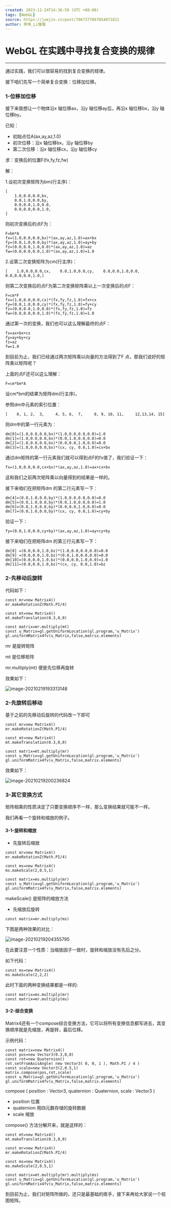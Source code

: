 ```yaml
---
created: 2023-11-24T14:36:59 (UTC +08:00)
tags: [WebGL]
source: https://juejin.cn/post/7067377067054071821
author: 李伟_Li慢慢
---
```


# WebGL 在实践中寻找复合变换的规律

---
通过实践，我们可以很容易的找到复合变换的规律。

接下咱们先写一个简单复合变换：位移加位移。

### 1-位移加位移

接下来我想让一个物体沿x 轴位移ax，沿y 轴位移ay后，再沿x 轴位移bx，沿y 轴位移by。

已知：

-   初始点位A(ax,ay,az,1.0)
-   初次位移：沿x 轴位移bx，沿y 轴位移by
-   第二次位移：沿x 轴位移cx，沿y 轴位移cy

求：变换后的位置F(fx,fy,fz,fw)

解：

1.设初次变换矩阵为bm(行主序)：

```
[
    1.0,0.0,0.0,bx,
    0.0,1.0,0.0,by,
    0.0,0.0,1.0,0.0,
    0.0,0.0,0.0,1.0,
]
```

则初次变换后的点F为：

```
F=bm*A
fx=(1.0,0.0,0.0,bx)*(ax,ay,az,1.0)=ax+bx
fy=(0.0,1.0,0.0,by)*(ax,ay,az,1.0)=ay+by
fz=(0.0,0.0,1.0,0.0)*(ax,ay,az,1.0)=az
fw=(0.0,0.0,0.0,1.0)*(ax,ay,az,1.0)=1.0
```

2.设第二次变换矩阵为cm(行主序)：

```
[    1.0,0.0,0.0,cx,    0.0,1.0,0.0,cy,    0.0,0.0,1.0,0.0,    0.0,0.0,0.0,1.0,]
```

则第二次变换后的点F为第二次变换矩阵乘以上一次变换后的点F：

```
F=cm*F
fx=(1.0,0.0,0.0,cx)*(fx,fy,fz,1.0)=fx+cx
fy=(0.0,1.0,0.0,cy)*(fx,fy,fz,1.0)=fy+cy
fz=(0.0,0.0,1.0,0.0)*(fx,fy,fz,1.0)=fz
fw=(0.0,0.0,0.0,1.0)*(fx,fy,fz,1.0)=1.0
```

通过第一次的变换，我们也可以这么理解最终的点F：

```
fx=ax+bx+cx
fy=ay+by+cy
fz=az
fw=1.0
```

到目前为止，我们已经通过两次矩阵乘以向量的方法得到了F 点，那我们说好的矩阵乘以矩阵呢？

上面的点F还可以这么理解：

```
F=cm*bm*A
```

设cm\*bm的结果为矩阵dm(行主序)，

参照dm中元素的索引位置：

```
[    0, 1, 2,  3,     4, 5, 6,  7,     8, 9, 10, 11,     12,13,14, 15]
```

则dm中的第一行元素为：

```
dm[0]=(1.0,0.0,0.0,bx)*(1.0,0.0,0.0,0.0)=1.0
dm[1]=(1.0,0.0,0.0,bx)*(0.0,1.0,0.0,0.0)=0.0
dm[2]=(1.0,0.0,0.0,bx)*(0.0,0.0,1.0,0.0)=0.0
dm[3]=(1.0,0.0,0.0,bx)*(cx, cy, 0.0,1.0)=cx+bx
```

通过dm矩阵的第一行元素我们就可以得到点F的fx值了，我们验证一下：

```
fx=(1.0,0.0,0.0,cx+bx)*(ax,ay,az,1.0)=ax+cx+bx
```

这和我们之前两次矩阵乘以向量得到的结果是一样的。

接下来咱们在把矩阵dm 的第二行元素写一下：

```
dm[4]=(0.0,1.0,0.0,by)*(1.0,0.0,0.0,0.0)=0.0
dm[5]=(0.0,1.0,0.0,by)*(0.0,1.0,0.0,0.0)=1.0
dm[6]=(0.0,1.0,0.0,by)*(0.0,0.0,1.0,0.0)=0.0
dm[7]=(0.0,1.0,0.0,by)*(cx, cy, 0.0,1.0)=cy+by
```

验证一下：

```
fy=(0.0,1.0,0.0,cy+by)*(ax,ay,az,1.0)=ay+cy+by
```

接下来咱们在把矩阵dm 的第三行元素写一下：

```
dm[8] =(0.0,0.0,1.0,bz)*(1.0,0.0,0.0,0.0)=0.0
dm[9] =(0.0,0.0,1.0,bz)*(0.0,1.0,0.0,0.0)=0.0
dm[10]=(0.0,0.0,1.0,bz)*(0.0,0.0,1.0,0.0)=1.0
dm[11]=(0.0,0.0,1.0,bz)*(cx, cy, 0.0,1.0)=bz
```

### 2-先移动后旋转

代码如下：

```
const mr=new Matrix4()
mr.makeRotationZ(Math.PI/4)

const mt=new Matrix4()
mt.makeTranslation(0.3,0,0)

const matrix=mr.multiply(mt)
const u_Matrix=gl.getUniformLocation(gl.program,'u_Matrix')
gl.uniformMatrix4fv(u_Matrix,false,matrix.elements)
```

mr 是旋转矩阵

mt 是位移矩阵

mr.multiply(mt) 便是先位移再旋转

效果如下：

![image-20210219193313148](assets/44b2d33fcfaa45c2894cb26450b77a5ctplv-k3u1fbpfcp-zoom-in-crop-mark1512000.webp)

### 2-先旋转后移动

基于之前的先移动后旋转的代码改一下即可

```
const mr=new Matrix4()
mr.makeRotationZ(Math.PI/4)

const mt=new Matrix4()
mt.makeTranslation(0.3,0,0)

const matrix=mt.multiply(mr)
const u_Matrix=gl.getUniformLocation(gl.program,'u_Matrix')
gl.uniformMatrix4fv(u_Matrix,false,matrix.elements)
```

效果如下：

![image-20210219200236824](assets/575fa467df58452e8fab54e89cc7797btplv-k3u1fbpfcp-zoom-in-crop-mark1512000.webp)

### 3-其它变换方式

矩阵相乘的性质决定了只要变换顺序不一样，那么变换结果就可能不一样。

我们再看一个旋转和缩放的例子。

#### 3-1-旋转和缩放

-   先旋转后缩放

```
const mr=new Matrix4()
mr.makeRotationZ(Math.PI/4)

const ms=new Matrix4()
ms.makeScale(2,0.5,1)

const matrix=ms.multiply(mr)
const u_Matrix=gl.getUniformLocation(gl.program,'u_Matrix')
gl.uniformMatrix4fv(u_Matrix,false,matrix.elements)
```

makeScale() 是矩阵的缩放方法

-   先缩放后旋转

```
const matrix=mr.multiply(ms)
```

下图是两种效果的对比：

![image-20210219204355795](assets/6bd25ca344b347f39bc28bf561049a6ftplv-k3u1fbpfcp-zoom-in-crop-mark1512000.webp)

在此要注意一个性质：当缩放因子一致时，旋转和缩放没有先后之分。

如下代码：

```
const ms=new Matrix4()
ms.makeScale(2,2,2)
```

此时下面的两种变换结果都是一样的:

```
const matrix=ms.multiply(mr)
const matrix=mr.multiply(ms)
```

#### 3-2-综合变换

Matrix4还有一个compose综合变换方法，它可以将所有变换信息都写进去，其变换顺序就是先缩放，再旋转，最后位移。

示例代码：

```
const matrix=new Matrix4()
const pos=new Vector3(0.3,0,0)
const rot=new Quaternion()
rot.setFromAxisAngle( new Vector3( 0, 0, 1 ), Math.PI / 4 )
const scale=new Vector3(2,0.5,1)
matrix.compose(pos,rot,scale)
const u_Matrix=gl.getUniformLocation(gl.program,'u_Matrix')
gl.uniformMatrix4fv(u_Matrix,false,matrix.elements)
```

compose ( position : Vector3, quaternion : Quaternion, scale : Vector3 )

-   position 位置
-   quaternion 用四元数存储的旋转数据
-   scale 缩放

compose() 方法分解开来，就是这样的：

```
const mt=new Matrix4()
mt.makeTranslation(0.3,0,0)

const mr=new Matrix4()
mr.makeRotationZ(Math.PI/4)

const ms=new Matrix4()
ms.makeScale(2,0.5,1)

const matrix=mt.multiply(mr).multiply(ms)
const u_Matrix=gl.getUniformLocation(gl.program,'u_Matrix')
gl.uniformMatrix4fv(u_Matrix,false,matrix.elements)
```

到目前为止，我们对矩阵所做的，还只是最基础的练手，接下来再给大家说一个视图矩阵。
